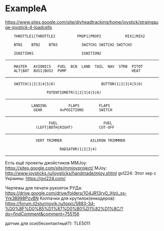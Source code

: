 

# ExampleA
https://www.sites.google.com/site/diyheadtracking/home/joystick/straingauge-joystick-4-loadcells





        THROTTLE1|THROTTLE2          PROP1|PROP2           MIX1|MIX2

        BTN1    BTN2    BTN3           SWITCH1 SWITCH2 SWITCH3

        IGNITION1                      IGNITION2

----------------------------------------------------------------------------------

        MASTER   AVIONICS   FUEL  BCN  LAND  TAIL  NAV  STRB  PITOT
        ALT|BAT  BUS1|BUS2  PUMP                              HEAT

----------------------------------------------------------------------------------
                                                              
        SWITCH(1|2|3|4|5|6)                     BUTTON(1|2|3|4|5|6)

                       POTENTIOMETR(1|2|3|4|5|6)

----------------------------------------------------------------------------------

                LANDING          FLAPS         FLAPS
                 GEAR        4xPOSITIONS       SWITCH

----------------------------------------------------------------------------------

                        FUEL                     FUEL
                  (LEFT|BOTH|RIGHT)            CUT-OFF

----------------------------------------------------------------------------------

                  VERT TRIMMER             AILERON TRIMMMER

                             RADIATOR(1|2|3|4)   

----------------------------------------------------------------------------------


Есть ещё проекты джойстиков
MMJoy: https://sites.google.com/site/mmjoyproject/
MJoy: http://www.joysticks.ru/joysticks/handmade/mjoy.shtml
gvl224:  Этот хер с Украины: https://gvl224.com/


Чертежы для печати рукояток РУДа: https://drive.google.com/drive/folders/1O4JR13ry0_iHzjj_xs-Yrk38998PzvBN 
Колпачки для крутилок(енкодеров): https://forum.il2sturmovik.ru/topic/5883-3d-%D0%BF%D0%B5%D1%87%D0%B0%D1%82%D1%8C/?do=findComment&comment=755156

датчик для оси(бескнтактный?): TLE5011
